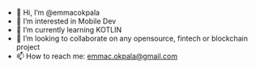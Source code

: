 - 👋 Hi, I’m @emmacokpala
- 👀 I’m interested in Mobile Dev
- 🌱 I’m currently learning KOTLIN
- 💞️ I’m looking to collaborate on any opensource, fintech or blockchain project
- 📫 How to reach me: emmac.okpala@gmail.com

<!---
emmacokpala/emmacokpala is a ✨ special ✨ repository because its `README.md` (this file) appears on your GitHub profile.
You can click the Preview link to take a look at your changes.
--->

